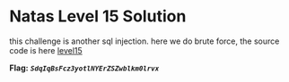 # Natas Level 15 Solution

this challenge is another sql injection. here we do brute force, the source code is here [level15](./scripts/level15.py)


**Flag:** ***`SdqIqBsFcz3yotlNYErZSZwblkm0lrvx`*** 